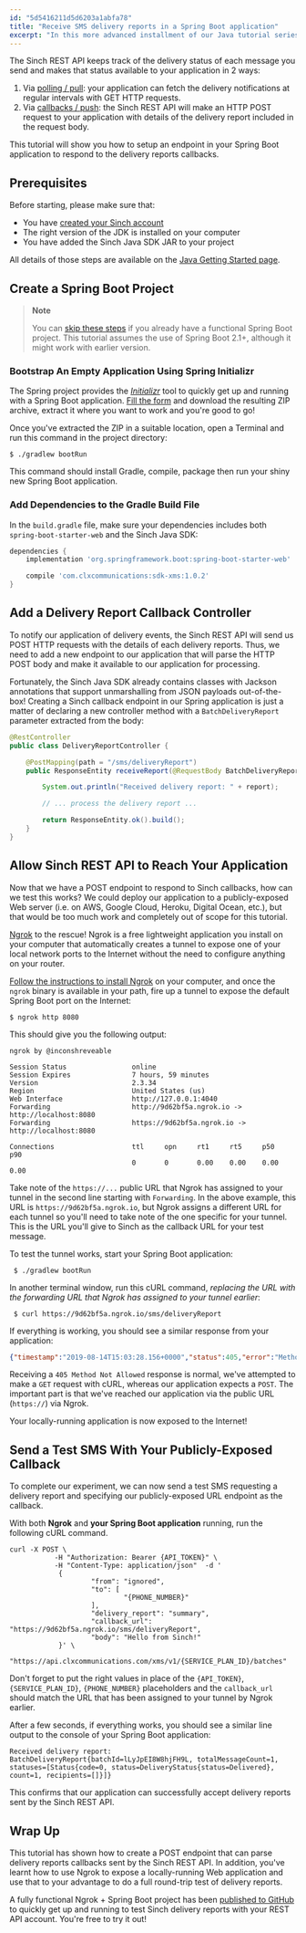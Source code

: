 ```yaml
---
id: "5d5416211d5d6203a1abfa78"
title: "Receive SMS delivery reports in a Spring Boot application"
excerpt: "In this more advanced installment of our Java tutorial series, you'll learn how you can keep track of the delivery of SMS messages you send via the Sinch REST API."
---
```

The Sinch REST API keeps track of the delivery status of each message you send and makes that status available to your application in 2 ways:

 1) Via [polling / pull](doc:sms-rest-batches-endpoint#section-retrieve-a-delivery-report): your application can fetch the delivery notifications at regular intervals with GET HTTP requests.
 2) Via [callbacks / push](doc:sms-rest-callback#section-delivery-report-callback): the Sinch REST API will make an HTTP POST request to your application with details of the delivery report included in the request body.
 
This tutorial will show you how to setup an endpoint in your Spring Boot application to respond to the delivery reports callbacks.

## Prerequisites

Before starting, please make sure that:

 - You have [created your Sinch account](doc:java#section-create-your-free-sinch-account)
 - The right version of the JDK is installed on your computer
 - You have added the Sinch Java SDK JAR to your project

All details of those steps are available on the [Java Getting Started page](doc:java).

## Create a Spring Boot Project

> **Note**
> 
> You can [skip these steps](#section-add-a-delivery-report-callback-controller) if you already have a functional Spring Boot project. This tutorial assumes the use of Spring Boot 2.1+, although it might work with earlier version.

### Bootstrap An Empty Application Using Spring Initializr

The Spring project provides the [_Initializr_](https://start.spring.io/) tool to quickly get up and running with a Spring Boot application. [Fill the form](https://start.spring.io/) and download the resulting ZIP archive, extract it where you want to work and you're good to go!

Once you've extracted the ZIP in a suitable location, open a Terminal and run this command in the project directory:

    $ ./gradlew bootRun
    
This command should install Gradle, compile, package then run your shiny new Spring Boot application.

### Add Dependencies to the Gradle Build File

In the `build.gradle` file, make sure your dependencies includes both `spring-boot-starter-web` and the Sinch Java SDK:

```groovy
dependencies {
	implementation 'org.springframework.boot:spring-boot-starter-web'

	compile 'com.clxcommunications:sdk-xms:1.0.2'
}
```

## Add a Delivery Report Callback Controller

To notify our application of delivery events, the Sinch REST API will send us POST HTTP requests with the details of each delivery reports. 
Thus, we need to add a new endpoint to our application that will parse the HTTP POST body and make it available to our application for processing. 

Fortunately, the Sinch Java SDK already contains classes with Jackson annotations that support unmarshalling from JSON payloads out-of-the-box! Creating a Sinch callback endpoint in our Spring application is just a matter of declaring a new controller method with a `BatchDeliveryReport` parameter extracted from the body: 

```java
@RestController
public class DeliveryReportController {

    @PostMapping(path = "/sms/deliveryReport")
    public ResponseEntity receiveReport(@RequestBody BatchDeliveryReport report) {

        System.out.println("Received delivery report: " + report);

        // ... process the delivery report ...

        return ResponseEntity.ok().build();
    }
}
```

## Allow Sinch REST API to Reach Your Application

Now that we have a POST endpoint to respond to Sinch callbacks, how can we test this works? We could deploy our application to a publicly-exposed Web server (i.e. on AWS, Google Cloud, Heroku, Digital Ocean, etc.), but that would be too much work and completely out of scope for this tutorial. 

[Ngrok](https://ngrok.com/) to the rescue! Ngrok is a free lightweight application you install on your computer that automatically creates a tunnel to expose one of your local network ports to the Internet without the need to configure anything on your router. 

[Follow the instructions to install Ngrok](https://ngrok.com/download) on your computer, and once the `ngrok` binary is available in your path, fire up a tunnel to expose the default Spring Boot port on the Internet:

    $ ngrok http 8080
    
This should give you the following output:
    
```
ngrok by @inconshreveable                                                                                      
                                                                                                                                       
Session Status                online                                                                                               
Session Expires               7 hours, 59 minutes                                                                                  
Version                       2.3.34                                                                                               
Region                        United States (us)                                                                                   
Web Interface                 http://127.0.0.1:4040                                                                                
Forwarding                    http://9d62bf5a.ngrok.io -> http://localhost:8080                                                    
Forwarding                    https://9d62bf5a.ngrok.io -> http://localhost:8080                                                   
                                                                                                                                   
Connections                   ttl     opn     rt1     rt5     p50     p90                                                          
                              0       0       0.00    0.00    0.00    0.00
```       

Take note of the `https://...` public URL that Ngrok has assigned to your tunnel in the second line starting with `Forwarding`. In the above example, this URL is `https://9d62bf5a.ngrok.io`, but Ngrok assigns a different URL for each tunnel so you'll need to take note of the one specific for your tunnel. This is the URL you'll give to Sinch as the callback URL for your test message.

To test the tunnel works, start your Spring Boot application:

     $ ./gradlew bootRun
     
In another terminal window, run this cURL command, _replacing the URL with the forwarding URL that Ngrok has assigned to your tunnel earlier_:

     $ curl https://9d62bf5a.ngrok.io/sms/deliveryReport

If everything is working, you should see a similar response from your application:

```json
{"timestamp":"2019-08-14T15:03:28.156+0000","status":405,"error":"Method Not Allowed","message":"Request method 'GET' not supported","path":"/sms/deliveryReport"}
```

Receiving a `405 Method Not Allowed` response is normal, we've attempted to make a `GET` request with cURL, whereas our application expects a `POST`. The important part is that we've reached our application via the public URL (`https://`) via Ngrok. 

Your locally-running application is now exposed to the Internet! 

## Send a Test SMS With Your Publicly-Exposed Callback

To complete our experiment, we can now send a test SMS requesting a delivery report and specifying our publicly-exposed URL endpoint as the callback. 

With both **Ngrok** and **your Spring Boot application** running, run the following cURL command.

```shell
curl -X POST \
           -H "Authorization: Bearer {API_TOKEN}" \
           -H "Content-Type: application/json"  -d '
            {
                    "from": "ignored",
                    "to": [
                            "{PHONE_NUMBER}"
                    ],
                    "delivery_report": "summary",
                    "callback_url": "https://9d62bf5a.ngrok.io/sms/deliveryReport",
                    "body": "Hello from Sinch!"
            }' \
    "https://api.clxcommunications.com/xms/v1/{SERVICE_PLAN_ID}/batches"
```

Don't forget to put the right values in place of the `{API_TOKEN}`, `{SERVICE_PLAN_ID}`, `{PHONE_NUMBER}` placeholders and the `callback_url` should match the URL that has been assigned to your tunnel by Ngrok earlier. 

After a few seconds, if everything works, you should see a similar line output to the console of your Spring Boot application:

```
Received delivery report: BatchDeliveryReport{batchId=lLyJpEI8W8hjFH9L, totalMessageCount=1, statuses=[Status{code=0, status=DeliveryStatus{status=Delivered}, count=1, recipients=[]}]}
```

This confirms that our application can successfully accept delivery reports sent by the Sinch REST API. 

## Wrap Up

This tutorial has shown how to create a POST endpoint that can parse delivery reports callbacks sent by the Sinch REST API. In addition, you've learnt how to use Ngrok to expose a locally-running Web application and use that to your advantage to do a full round-trip test of delivery reports.

A fully functional Ngrok + Spring Boot project has been [published to GitHub](https://github.com/sinch/tutorial-java-sms-delivery-reports) to quickly get up and running to test Sinch delivery reports with your REST API account. You're free to try it out!